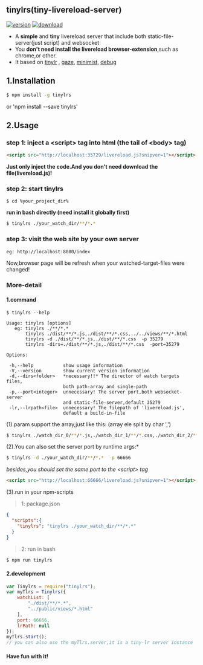 ## tinylrs(tiny-livereload-server)

[![version](https://img.shields.io/npm/v/tinylrs.svg "version")](https://www.npmjs.com/package/tinylrs)
[![download](https://img.shields.io/npm/dm/tinylrs.svg "download")](https://www.npmjs.com/package/tinylrs)


- A **simple** and **tiny** livereload server that include both static-file-server(just script) and websocket
- You **don't need install the livereload browser-extension**,such as chrome,or other.
- It based on [tinylr](https://github.com/mklabs/tiny-lr) ,
[gaze](https://github.com/shama/gaze),
[minimist](https://github.com/substack/minimist),
[debug](https://github.com/visionmedia/debug)

## 1.Installation
```bash
$ npm install -g tinylrs
````
or 'npm install --save tinylrs'


## 2.Usage

### step 1: inject a &lt;script&gt; tag into html (the tail of &lt;body&gt; tag)
```html
<script src="http://localhost:35729/livereload.js?snipver=1"></script>
````
**Just only inject the code.And you don't need download the file(livereload.js)!**


### step 2: start tinylrs
````
$ cd %your_project_dir%
````

**run in bash directly (need install it globally first)**
```bash
$ tinylrs ./your_watch_dir/**/*.*
````

### step 3: visit the web site by your own server
```bash
eg: http://localhost:8080/index
````
Now,browser page will be refresh when your watched-target-files were changed!





### More-detail
#### 1.command
````
$ tinylrs --help
````

```text
Usage: tinylrs [options]
   eg: tinylrs ./**/*.*
       tinylrs ./dist/**/*.js,./dist/**/*.css,../../views/**/*.html
       tinylrs -d ./dist/**/*.js,./dist/**/*.css  -p 35279
       tinylrs -dirs=./dist/**/*.js,./dist/**/*.css  -port=35279

Options:

 -h,--help           show usage information
 -V,--version        show current version information
 -d,--dirs<folder>   *necessary!!* The director of watch targets files,
                     both path-array and single-path
 -p,--port<integer>  unnecessary! The server port,both websocket-server
                     and static-file-server,default 35279
 -lr,--lrpath<file>  unnecessary! The filepath of 'livereload.js',
                     default a build-in-file
````

(1).param support the array,just like this: (array ele split by char ',')
```bash
$ tinylrs ./watch_dir_0/**/*.js,./watch_dir_1/**/*.css,./watch_dir_2/**/*.html
````

(2).You can also set the server port by runtime args:*
```bash
$ tinylrs -d ./your_watch_dir/**/*.*  -p 66666
````
*besides,you should set the same port to the &lt;script&gt; tag*
```html
<script src="http://localhost:66666/livereload.js?snipver=1"></script>
````

(3).run in your npm-scripts
> 1: package.json
```json
{
  "scripts":{
    "tinylrs": "tinylrs ./your_watch_dir/**/*.*"
  }
}
````
> 2: run in bash
```bash
$ npm run tinylrs
````


#### 2.development
```js
var Tinylrs = require("tinylrs");
var myTlrs = Tinylrs({
    watchList: [
        "./dist/**/*.*",
        "../public/views/*.html"
    ],
    port: 66666,
    lrPath: null
});
myTlrs.start();
// you can also use the myTlrs.server,it is a tiny-lr server instance
````



#### Have fun with it!



